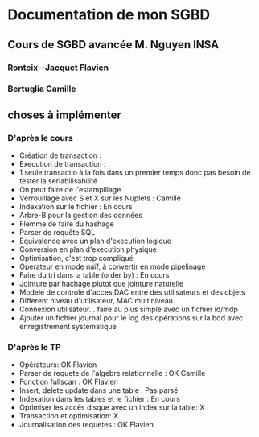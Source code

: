 # Documentation de mon SGBD
## Cours de SGBD avancée M. Nguyen INSA
### Ronteix--Jacquet Flavien
### Bertuglia Camille

## choses à implémenter
### D'après le cours
- Création de transaction :
- Execution de transaction :
- 1 seule transactio à la fois dans un premier temps donc pas besoin de tester la seriabilisabilité
- On peut faire de l'estampillage
- Verrouillage avec S et X sur les Nuplets : Camille
- Indexation sur le fichier : En cours
- Arbre-B pour la gestion des données
- Flemme de faire du hashage
- Parser de requête SQL
- Equivalence avec un plan d'execution logique
- Conversion en plan d'execution physique
- Optimisation, c'est trop compliqué
- Operateur en mode naïf, à convertir en mode pipelinage
- Faire du tri dans la table (order by) : En cours
- Jointure par hachage plutot que jointure naturelle
- Modele de controle d'acces DAC entre des utilisateurs et des objets
- Different niveau d'utilisateur, MAC multiniveau
- Connexion utilisateur... faire au plus simple avec un fichier id/mdp
- Ajouter un fichier journal pour le log des opérations sur la bdd avec enregistrement systematique

### D'après le TP
- Opérateurs: OK Flavien
- Parser de requete de l'algebre relationnelle : OK Camille
- Fonction fullscan : OK Flavien
- Insert, delete update dans une table : Pas parsé
- Indexation dans les tables et le fichier : En cours
- Optimiser les accès disque avec un index sur la table: X
- Transaction et optimisation: X
- Journalisation des requetes : OK Flavien

